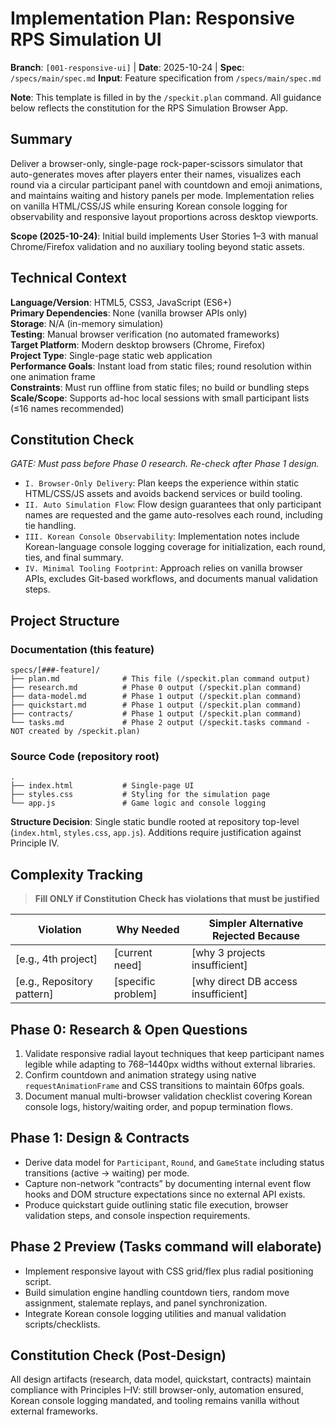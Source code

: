 # Implementation Plan: Responsive RPS Simulation UI

**Branch**: `[001-responsive-ui]` | **Date**: 2025-10-24 | **Spec**: `/specs/main/spec.md`
**Input**: Feature specification from `/specs/main/spec.md`

**Note**: This template is filled in by the `/speckit.plan` command. All guidance below reflects the constitution for the RPS Simulation Browser App.

## Summary

Deliver a browser-only, single-page rock-paper-scissors simulator that auto-generates moves after players enter their names, visualizes each round via a circular participant panel with countdown and emoji animations, and maintains waiting and history panels per mode. Implementation relies on vanilla HTML/CSS/JS while ensuring Korean console logging for observability and responsive layout proportions across desktop viewports.

**Scope (2025-10-24)**: Initial build implements User Stories 1–3 with manual Chrome/Firefox validation and no auxiliary tooling beyond static assets.

## Technical Context

**Language/Version**: HTML5, CSS3, JavaScript (ES6+)  
**Primary Dependencies**: None (vanilla browser APIs only)  
**Storage**: N/A (in-memory simulation)  
**Testing**: Manual browser verification (no automated frameworks)  
**Target Platform**: Modern desktop browsers (Chrome, Firefox)  
**Project Type**: Single-page static web application  
**Performance Goals**: Instant load from static files; round resolution within one animation frame  
**Constraints**: Must run offline from static files; no build or bundling steps  
**Scale/Scope**: Supports ad-hoc local sessions with small participant lists (≤16 names recommended)

## Constitution Check

*GATE: Must pass before Phase 0 research. Re-check after Phase 1 design.*

- `I. Browser-Only Delivery`: Plan keeps the experience within static HTML/CSS/JS assets and avoids backend services or build tooling.
- `II. Auto Simulation Flow`: Flow design guarantees that only participant names are requested and the game auto-resolves each round, including tie handling.
- `III. Korean Console Observability`: Implementation notes include Korean-language console logging coverage for initialization, each round, ties, and final summary.
- `IV. Minimal Tooling Footprint`: Approach relies on vanilla browser APIs, excludes Git-based workflows, and documents manual validation steps.

## Project Structure

### Documentation (this feature)

```text
specs/[###-feature]/
├── plan.md              # This file (/speckit.plan command output)
├── research.md          # Phase 0 output (/speckit.plan command)
├── data-model.md        # Phase 1 output (/speckit.plan command)
├── quickstart.md        # Phase 1 output (/speckit.plan command)
├── contracts/           # Phase 1 output (/speckit.plan command)
└── tasks.md             # Phase 2 output (/speckit.tasks command - NOT created by /speckit.plan)
```

### Source Code (repository root)

```text
.
├── index.html           # Single-page UI
├── styles.css           # Styling for the simulation page
└── app.js               # Game logic and console logging
```

**Structure Decision**: Single static bundle rooted at repository top-level (`index.html`, `styles.css`, `app.js`). Additions require justification against Principle IV.

## Complexity Tracking

> **Fill ONLY if Constitution Check has violations that must be justified**

| Violation | Why Needed | Simpler Alternative Rejected Because |
|-----------|------------|-------------------------------------|
| [e.g., 4th project] | [current need] | [why 3 projects insufficient] |
| [e.g., Repository pattern] | [specific problem] | [why direct DB access insufficient] |

## Phase 0: Research & Open Questions

1. Validate responsive radial layout techniques that keep participant names legible while adapting to 768–1440px widths without external libraries.
2. Confirm countdown and animation strategy using native `requestAnimationFrame` and CSS transitions to maintain 60fps goals.
3. Document manual multi-browser validation checklist covering Korean console logs, history/waiting order, and popup termination flows.

## Phase 1: Design & Contracts

- Derive data model for `Participant`, `Round`, and `GameState` including status transitions (active → waiting) per mode.
- Capture non-network “contracts” by documenting internal event flow hooks and DOM structure expectations since no external API exists.
- Produce quickstart guide outlining static file execution, browser validation steps, and console inspection requirements.

## Phase 2 Preview (Tasks command will elaborate)

- Implement responsive layout with CSS grid/flex plus radial positioning script.
- Build simulation engine handling countdown tiers, random move assignment, stalemate replays, and panel synchronization.
- Integrate Korean console logging utilities and manual validation scripts/checklists.

## Constitution Check (Post-Design)

All design artifacts (research, data model, quickstart, contracts) maintain compliance with Principles I–IV: still browser-only, automation ensured, Korean console logging mandated, and tooling remains vanilla without external frameworks.
